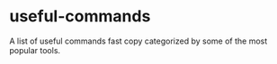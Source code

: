 # useful-commands
A list of useful commands fast copy categorized by some of the most popular tools. 
